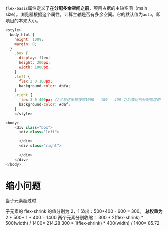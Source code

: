 `flex-basis`属性定义了在**分配多余空间之前**，项目占据的主轴空间（main size）。浏览器根据这个属性，计算主轴是否有多余空间。它的默认值为`auto`，即项目的本来大小。



```js
<style>
  body,html {
    height: 100%;
    margin: 0;
  }
    .box {
      display: flex;
      height: 200px;
      width: 1000px;
    }
    .left {
      flex:2 0 100px;
      background-color: #bfa;
    }
    .right {
      flex:3 0 400px; //注意这里是按照1000 - 100 - 400 之后等比例分配宽度的
      background-color: #daf;
    }
    </style>

<body>
    <div class="box">
      <div class="left">

      </div>
      <div class="right">
        
      </div>
    </div>
</body>
```



# 缩小问题

当子元素超过时

子元素的 flex-shrink 的值分别为 2，1
溢出：500+400 - 600 = 300。
**总权重为** 2 * 500+ 1 * 400 = 1400
两个元素分别收缩：
300 * 2(flex-shrink) * 500(width) / 1400= 214.28
300 * 1(flex-shrink) * 400(width) / 1400= 85.72
